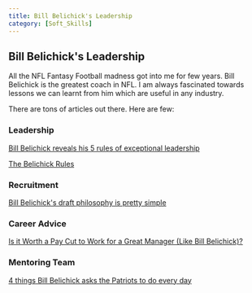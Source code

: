 ```yaml
---
title: Bill Belichick's Leadership
category: [Soft_Skills]
---
```


## Bill Belichick's Leadership

All the NFL Fantasy Football madness got into me for few years.
Bill Belichick is the greatest coach in NFL.
I am always fascinated towards lessons we can learnt from him which are useful in any industry.

There are tons of articles out there. Here are few:

### Leadership
[Bill Belichick reveals his 5 rules of exceptional leadership](https://www.cnbc.com/2017/04/13/bill-belichick-leadership-rules.html)

[The Belichick Rules](https://www.kornferry.com/insights/articles/the-belichick-rules)

### Recruitment
[Bill Belichick's draft philosophy is pretty simple](https://www.businessinsider.in/sports/bill-belichicks-draft-philosophy-is-pretty-simple-and-it-shows-that-most-teams-probably-overthink-the-process/articleshow/58404381.cms)

### Career Advice
[Is it Worth a Pay Cut to Work for a Great Manager (Like Bill Belichick)?](https://hbswk.hbs.edu/item/is-it-worth-a-pay-cut-to-work-for-a-great-manager-like-bill-belichick)

### Mentoring Team
[4 things Bill Belichick asks the Patriots to do every day](https://www.cnbc.com/2017/04/13/4-things-bill-belichick-asks-the-patriots-to-do-every-day.html)
